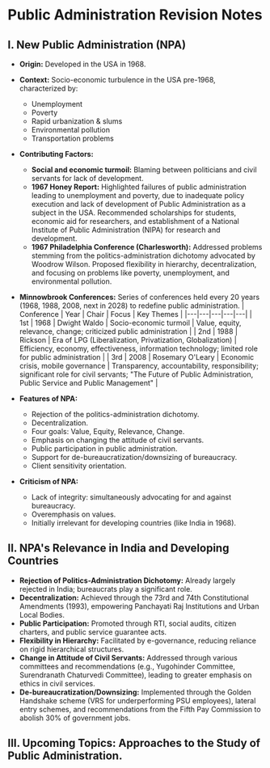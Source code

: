 # Public Administration Revision Notes

## I. New Public Administration (NPA)

* **Origin:** Developed in the USA in 1968.
* **Context:**  Socio-economic turbulence in the USA pre-1968, characterized by:
    * Unemployment
    * Poverty
    * Rapid urbanization & slums
    * Environmental pollution
    * Transportation problems
* **Contributing Factors:**
    * **Social and economic turmoil:** Blaming between politicians and civil servants for lack of development.
    * **1967 Honey Report:** Highlighted failures of public administration leading to unemployment and poverty, due to inadequate policy execution and lack of development of Public Administration as a subject in the USA.  Recommended scholarships for students, economic aid for researchers, and establishment of a National Institute of Public Administration (NIPA) for research and development.
    * **1967 Philadelphia Conference (Charlesworth):** Addressed problems stemming from the politics-administration dichotomy advocated by Woodrow Wilson.  Proposed flexibility in hierarchy, decentralization, and focusing on problems like poverty, unemployment, and environmental pollution.
* **Minnowbrook Conferences:** Series of conferences held every 20 years (1968, 1988, 2008, next in 2028) to redefine public administration.
    | Conference | Year | Chair | Focus | Key Themes |
    |---|---|---|---|---|
    | 1st | 1968 | Dwight Waldo | Socio-economic turmoil | Value, equity, relevance, change; criticized public administration |
    | 2nd | 1988 |  Rickson | Era of LPG (Liberalization, Privatization, Globalization) | Efficiency, economy, effectiveness, information technology; limited role for public administration |
    | 3rd | 2008 | Rosemary O'Leary | Economic crisis, mobile governance | Transparency, accountability, responsibility; significant role for civil servants; "The Future of Public Administration, Public Service and Public Management" |

* **Features of NPA:**
    * Rejection of the politics-administration dichotomy.
    * Decentralization.
    * Four goals: Value, Equity, Relevance, Change.
    * Emphasis on changing the attitude of civil servants.
    * Public participation in public administration.
    * Support for de-bureaucratization/downsizing of bureaucracy.
    * Client sensitivity orientation.

* **Criticism of NPA:**
    * Lack of integrity: simultaneously advocating for and against bureaucracy.
    * Overemphasis on values.
    * Initially irrelevant for developing countries (like India in 1968).


## II. NPA's Relevance in India and Developing Countries

* **Rejection of Politics-Administration Dichotomy:** Already largely rejected in India; bureaucrats play a significant role.
* **Decentralization:** Achieved through the 73rd and 74th Constitutional Amendments (1993), empowering Panchayati Raj Institutions and Urban Local Bodies.
* **Public Participation:** Promoted through RTI, social audits, citizen charters, and public service guarantee acts.
* **Flexibility in Hierarchy:** Facilitated by e-governance, reducing reliance on rigid hierarchical structures.
* **Change in Attitude of Civil Servants:** Addressed through various committees and recommendations (e.g.,  Yugohinder Committee, Surendranath Chaturvedi Committee), leading to greater emphasis on ethics in civil services.
* **De-bureaucratization/Downsizing:** Implemented through the Golden Handshake scheme (VRS for underperforming PSU employees), lateral entry schemes, and recommendations from the Fifth Pay Commission to abolish 30% of government jobs.


## III.  Upcoming Topics: Approaches to the Study of Public Administration.
